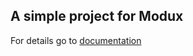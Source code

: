 ## A simple project for Modux

For details go to [documentation](https://github.com/modux4s/modux-example)
